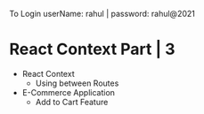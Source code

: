 To Login
userName: rahul   |
password: rahul@2021
# React Context Part | 3

- React Context
  - Using between Routes
- E-Commerce Application
  - Add to Cart Feature
